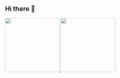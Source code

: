 ## Hi there 👋
<div>
  <a href="https://github.com/bonfim-igor">
  <img height="180em" src="https://github-readme-stats.vercel.app/api?username=bonfim-igor&show_icons=true&theme=radical">
  <img height="180em" src="https://github-readme-stats.vercel.app/api/top-langs/?username=bonfim-igorshow_icons=true&theme=radical">
</div>

